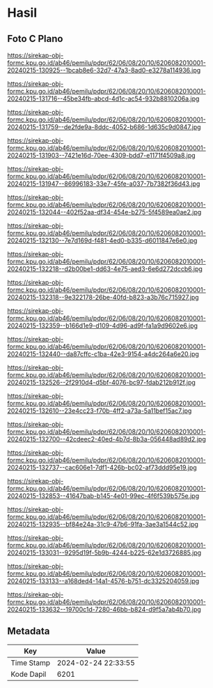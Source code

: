 # Hasil

## Foto C Plano

https://sirekap-obj-formc.kpu.go.id/ab46/pemilu/pdpr/62/06/08/20/10/6206082010001-20240215-130925--1bcab8e6-32d7-47a3-8ad0-e3278a114936.jpg

https://sirekap-obj-formc.kpu.go.id/ab46/pemilu/pdpr/62/06/08/20/10/6206082010001-20240215-131716--45be34fb-abcd-4d1c-ac54-932b8810206a.jpg

https://sirekap-obj-formc.kpu.go.id/ab46/pemilu/pdpr/62/06/08/20/10/6206082010001-20240215-131759--de2fde9a-8ddc-4052-b686-1d635c9d0847.jpg

https://sirekap-obj-formc.kpu.go.id/ab46/pemilu/pdpr/62/06/08/20/10/6206082010001-20240215-131903--7421e16d-70ee-4309-bdd7-e1171f4509a8.jpg

https://sirekap-obj-formc.kpu.go.id/ab46/pemilu/pdpr/62/06/08/20/10/6206082010001-20240215-131947--86996183-33e7-45fe-a037-7b7382f36d43.jpg

https://sirekap-obj-formc.kpu.go.id/ab46/pemilu/pdpr/62/06/08/20/10/6206082010001-20240215-132044--402f52aa-df34-454e-b275-5f4589ea0ae2.jpg

https://sirekap-obj-formc.kpu.go.id/ab46/pemilu/pdpr/62/06/08/20/10/6206082010001-20240215-132130--7e7d169d-f481-4ed0-b335-d6011847e6e0.jpg

https://sirekap-obj-formc.kpu.go.id/ab46/pemilu/pdpr/62/06/08/20/10/6206082010001-20240215-132218--d2b00be1-dd63-4e75-aed3-6e6d272dccb6.jpg

https://sirekap-obj-formc.kpu.go.id/ab46/pemilu/pdpr/62/06/08/20/10/6206082010001-20240215-132318--9e322178-26be-40fd-b823-a3b76c715927.jpg

https://sirekap-obj-formc.kpu.go.id/ab46/pemilu/pdpr/62/06/08/20/10/6206082010001-20240215-132359--b166d1e9-d109-4d96-ad9f-fa1a9d9602e6.jpg

https://sirekap-obj-formc.kpu.go.id/ab46/pemilu/pdpr/62/06/08/20/10/6206082010001-20240215-132440--da87cffc-c1ba-42e3-9154-a4dc264a6e20.jpg

https://sirekap-obj-formc.kpu.go.id/ab46/pemilu/pdpr/62/06/08/20/10/6206082010001-20240215-132526--2f2910d4-d5bf-4076-bc97-fdab212b912f.jpg

https://sirekap-obj-formc.kpu.go.id/ab46/pemilu/pdpr/62/06/08/20/10/6206082010001-20240215-132610--23e4cc23-f70b-4ff2-a73a-5a11bef15ac7.jpg

https://sirekap-obj-formc.kpu.go.id/ab46/pemilu/pdpr/62/06/08/20/10/6206082010001-20240215-132700--42cdeec2-40ed-4b7d-8b3a-056448ad89d2.jpg

https://sirekap-obj-formc.kpu.go.id/ab46/pemilu/pdpr/62/06/08/20/10/6206082010001-20240215-132737--cac606e1-7df1-426b-bc02-af73ddd95e19.jpg

https://sirekap-obj-formc.kpu.go.id/ab46/pemilu/pdpr/62/06/08/20/10/6206082010001-20240215-132853--41647bab-b145-4e01-99ec-4f6f539b575e.jpg

https://sirekap-obj-formc.kpu.go.id/ab46/pemilu/pdpr/62/06/08/20/10/6206082010001-20240215-132935--bf84e24a-31c9-47b6-91fa-3ae3a1544c52.jpg

https://sirekap-obj-formc.kpu.go.id/ab46/pemilu/pdpr/62/06/08/20/10/6206082010001-20240215-133031--9295d19f-5b9b-4244-b225-62e1d3726885.jpg

https://sirekap-obj-formc.kpu.go.id/ab46/pemilu/pdpr/62/06/08/20/10/6206082010001-20240215-133133--a168ded4-14a1-4576-b751-dc3325204059.jpg

https://sirekap-obj-formc.kpu.go.id/ab46/pemilu/pdpr/62/06/08/20/10/6206082010001-20240215-133632--19700c1d-7280-46bb-b824-d9f5a7ab4b70.jpg


## Metadata

| Key        | Value               |
| ---------- | ------------------- |
| Time Stamp | 2024-02-24 22:33:55 |
| Kode Dapil | 6201                |



